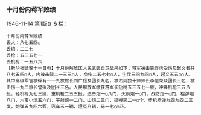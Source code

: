 ### 十月份内蒋军败绩

1946-11-14
第1版()
专栏：

    十月份内蒋军败绩
    丢人：八七五四○
    丢炮：二二七
    丢枪：五三五七一
    丢机枪：一五八六
    【新华社延安十一日电】十月份解放区人民武装自卫战果如下：蒋军被击毙俘虏受伤及起义者共八七五四○人，内被击毙二一三三○人，负伤二五七七○人，生俘三四九四○人，起义五五○○人。其中高级军官被俘有一一九旅旅长刘广信及团长九名，被击毙独十师师长李恺荣及团长三名，被击伤一九二旅长曾振及团长三名。人民解放军缴获蒋军长短枪五三五七一枝，冲锋机枪三五八挺，轻机枪九七三挺，重机枪二五五挺，迫击炮一○八门，火箭炮一○门，战防炮一○门，榴弹炮八门，六零小炮五六门，平射炮一二门，山炮二三门，掷弹筒二一○个，步机枪弹九四九四二三发，炮弹五九四六颗，汽车五一辆，坦克八辆，马一七○○匹。
